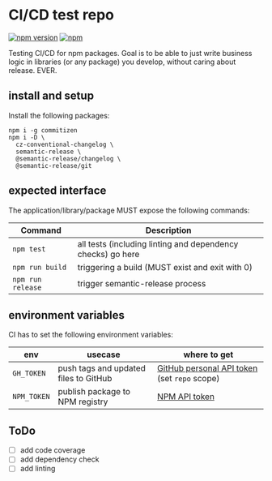 # CI/CD test repo

[![npm version](https://badge.fury.io/js/%40gitm8%2Fci-test.svg)](https://badge.fury.io/js/%40gitm8%2Fci-test)
[![npm](https://img.shields.io/npm/l/%40gitm8%2Fci-test.svg)](./LICENSE)

Testing CI/CD for npm packages. Goal is to be able to just write business logic in libraries (or any package) you develop, without caring about release. EVER.

## install and setup

Install the following packages:
```Shell
npm i -g commitizen
npm i -D \
  cz-conventional-changelog \
  semantic-release \
  @semantic-release/changelog \
  @semantic-release/git
```

## expected interface
The application/library/package MUST expose the following commands:

Command|Description
---|---
`npm test`|all tests (including linting and dependency checks) go here
`npm run build`|triggering a build (MUST exist and exit with 0)
`npm run release`|trigger semantic-release process


## environment variables
CI has to set the following environment variables:

env|usecase|where to get
---|---|---
`GH_TOKEN`|push tags and updated files to GitHub|[GitHub personal API token](https://help.github.com/articles/creating-a-personal-access-token-for-the-command-line/) (set `repo` scope)
`NPM_TOKEN`|publish package to NPM registry|[NPM API token](https://docs.npmjs.com/getting-started/working_with_tokens#how-to-create-new-tokens)

## ToDo
* [ ] add code coverage
* [ ] add dependency check
* [ ] add linting
